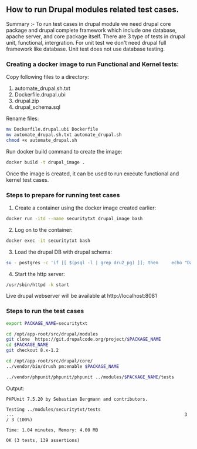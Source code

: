 ## How to run Drupal modules related test cases.
Summary :-
To run test cases in drupal module we need drupal core package and drupal complete framework which include one database, apache server, and core package itself.
There are 3 type of tests in drupal unit, functional, intergration. For unit test we don't need drupal full framework like database.
Unit test does not use database testing.

### Creating a docker image to run Functional and Kernel tests:
Copy following files to a directory:
1) automate_drupal.sh.txt
2) Dockerfile.drupal.ubi
3) drupal.zip
4) drupal_schema.sql

Rename files:
```bash
mv Dockerfile.drupal.ubi Dockerfile
mv automate_drupal.sh.txt automate_drupal.sh
chmod +x automate_drupal.sh
```
Run docker build command to create the image:
```bash
docker build -t drupal_image .
```

Once the image is created, it can be used to run execute functional and kernel test cases.

### Steps to prepare for running test cases
1) Create a container using the docker image created earlier:
```bash
docker run -itd --name securitytxt drupal_image bash
```
2) Log on to the container:
```bash
docker exec -it securitytxt bash
```
3) Load the drupal DB with drupal schema:
```bash
su - postgres -c 'if [[ $(psql -l | grep dru2_pg) ]]; then     echo "Database already configured..."; else    /usr/pgsql-13/bin/pg_ctl -D /var/lib/pgsql/13/data/ start;     /usr/pgsql-13/bin/createdb -T template0 dru2_pg;     psql dru2_pg < /opt/app-root/src/drupal_schema.sql; fi'
```
4) Start the http server:
```bash
/usr/sbin/httpd -k start
```
Live drupal webserver will be available at http://localhost:8081

### Steps to run the test cases
```bash
export PACKAGE_NAME=securitytxt

cd /opt/app-root/src/drupal/modules
git clone  https://git.drupalcode.org/project/$PACKAGE_NAME
cd $PACKAGE_NAME
git checkout 8.x-1.2

cd /opt/app-root/src/drupal/core/
../vendor/bin/drush pm:enable $PACKAGE_NAME

../vendor/phpunit/phpunit/phpunit ../modules/$PACKAGE_NAME/tests
```
Output:
```
PHPUnit 7.5.20 by Sebastian Bergmann and contributors.

Testing ../modules/securitytxt/tests
...                                                                 3 / 3 (100%)

Time: 1.04 minutes, Memory: 4.00 MB

OK (3 tests, 139 assertions)
```